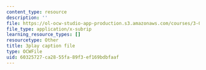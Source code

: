 ```yaml
---
content_type: resource
description: ''
file: https://ol-ocw-studio-app-production.s3.amazonaws.com/courses/3-091sc-introduction-to-solid-state-chemistry-fall-2010/60325727ca2855fa89f3ef169bdbfaaf_dbSKZx9sfsg.vtt
file_type: application/x-subrip
learning_resource_types: []
resourcetype: Other
title: 3play caption file
type: OCWFile
uid: 60325727-ca28-55fa-89f3-ef169bdbfaaf
---
```

